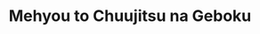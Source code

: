--- 
title: "Mehyou to Chuujitsu na Geboku"
publishdate: "2019-6-1T16:48:46+02:00"
src: "https://365manga.net/manga/mehyou-to-chuujitsu-na-geboku"
image: "https://data.365manga.net/images/thumbnails/19133-mehyou-to-chuujitsu-na-geboku.jpg"
description: "From StarryHeaven: 1) The Leopard and the Faithful Manservant: After getting dumped the most spectacular way at the start of a new year, she calls up her childhood friend for some emotional unloading. And when she thinks things can't get any worse, she gets her wrist broken by the car accident caused by her friend. She then commands him to be her slave until her wrist is healed. 2) A…"
---